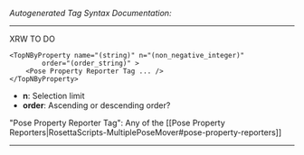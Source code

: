 _Autogenerated Tag Syntax Documentation:_

---
XRW TO DO

```
<TopNByProperty name="(string)" n="(non_negative_integer)"
        order="(order_string)" >
    <Pose Property Reporter Tag ... />
</TopNByProperty>
```

-   **n**: Selection limit
-   **order**: Ascending or descending order?


"Pose Property Reporter Tag": Any of the [[Pose Property Reporters|RosettaScripts-MultiplePoseMover#pose-property-reporters]]

---
